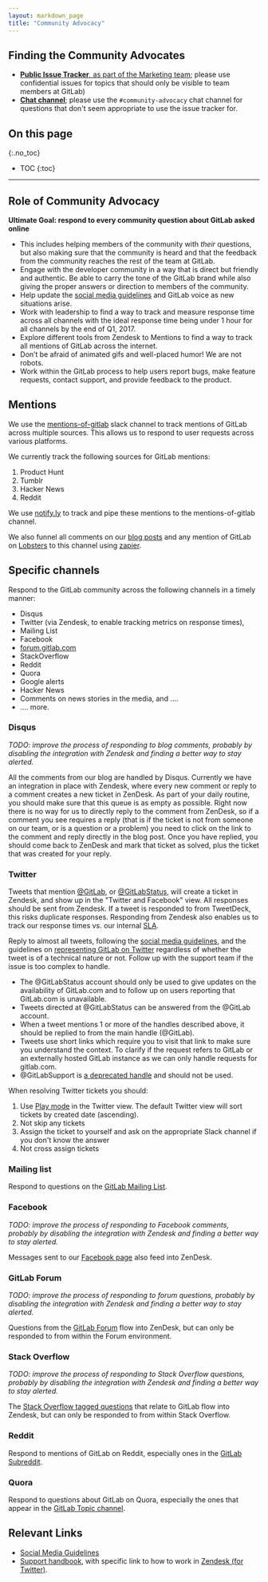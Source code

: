 ```yaml
---
layout: markdown_page
title: "Community Advocacy"
---
```


## Finding the Community Advocates

- [**Public Issue Tracker**, as part of the Marketing team](https://gitlab.com/gitlab-com/marketing/issues/); please use confidential issues for topics that should only be visible to team members at GitLab)
- [**Chat channel**](https://gitlab.slack.com/archives/community-advocacy); please use the `#community-advocacy` chat channel for questions that don't seem appropriate to use the issue tracker for.

## On this page
{:.no_toc}

- TOC
{:toc}

----

## Role of Community Advocacy

**Ultimate Goal: respond to every community question about GitLab asked online**

- This includes helping members of the community with _their_ questions, but also making sure that the community is heard and that the feedback from the community reaches the rest of the team at GitLab.
- Engage with the developer community in a way that is direct but friendly and authentic. Be able to carry the tone of the GitLab brand while also giving the proper answers or direction to members of the community.
- Help update the [social media guidelines](/handbook/marketing/social-media-guidelines/) and GitLab voice as new situations arise.
- Work with leadership to find a way to track and measure response time across all channels with the ideal response time being under 1 hour for all channels by the end of Q1, 2017.
- Explore different tools from Zendesk to Mentions to find a way to track all mentions of GitLab across the internet.
- Don’t be afraid of animated gifs and well-placed humor! We are not robots.
- Work within the GitLab process to help users report bugs, make feature requests, contact support, and provide feedback to the product.


## Mentions

We use the [mentions-of-gitlab](https://gitlab.slack.com/messages/mentions-of-gitlab/) slack channel to track mentions of GitLab across multiple sources. This allows us to respond to user requests across various platforms.

We currently track the following sources for GitLab mentions:

1. Product Hunt
2. Tumblr
3. Hacker News
4. Reddit

We use [notify.ly](https://notify.ly/)  to track and pipe these mentions to the mentions-of-gitlab channel.

We also funnel all comments on our [blog posts](https://about.gitlab.com/blog-posts) and any mention of GitLab on [Lobsters](https://lobste.rs/) to this channel using [zapier](https://zapier.com/).

## Specific channels

Respond to the GitLab community across the following channels in a timely manner:

- Disqus
- Twitter (via Zendesk, to enable tracking metrics on response times),
- Mailing List
- Facebook
- [forum.gitlab.com](https://forum.gitlab.com)
- StackOverflow
- Reddit
- Quora
- Google alerts
- Hacker News
- Comments on news stories in the media, and ....
- .... more.

### Disqus

_TODO: improve the process of responding to blog comments, probably by disabling the integration with Zendesk and finding a better way to stay alerted._

All the comments from our blog are handled by Disqus. Currently we have an integration in place with Zendesk, where every new
comment or reply to a comment creates a new ticket in ZenDesk. As part of your daily routine, you should
make sure that this queue is as empty as possible. Right now there is no way for us to directly reply to the
comment from ZenDesk, so if a comment you see requires a reply (that is if the ticket is not from someone on
our team, or is a question or a problem) you need to click on the link to the comment and reply directly in
the blog post. Once you have replied, you should come back to ZenDesk and mark that ticket as solved, plus
the ticket that was created for your reply.

### Twitter

Tweets that mention [@GitLab](https://twitter.com/GitLab),
or [@GitLabStatus](https://twitter.com/GitLabStatus), will create a ticket in Zendesk,
and show up in the "Twitter and Facebook" view. All responses should be sent from Zendesk.
If a tweet is responded to from TweetDeck, this risks duplicate responses. Responding
from Zendesk also enables us to track our response times vs. our internal [SLA](/handbook/support/#sla).

Reply to almost all tweets, following the [social media guidelines](https://about.gitlab.com/handbook/marketing/social-media-guidelines/), and the guidelines on [representing GitLab on Twitter](https://about.gitlab.com/handbook/marketing/developer-relations/developer-advocacy/#representing-gitlab-on-twitter) regardless of whether the tweet is of a technical nature or not. Follow up with the support team if the issue is too complex to handle.

- The @GitLabStatus account should only be used to give updates on the availability
of GitLab.com and to follow up on users reporting that GitLab.com is unavailable.
- Tweets directed at @GitLabStatus can be answered from the @GitLab account.
- When a tweet mentions 1 or more of the handles described above, it should be replied to from the main handle (@GitLab).
- Tweets use short links which require you to visit that link to make sure you understand the context.
To clarify if the request refers to GitLab or an externally hosted GitLab instance as we can only
handle requests for gitlab.com.
- @GitLabSupport is [a deprecated handle](https://gitlab.com/gitlab-com/support/issues/253) and should not be used.

When resolving Twitter tickets you should:

1. Use [Play mode](https://support.zendesk.com/hc/en-us/articles/203690856-Working-with-tickets#topic_avj_hfg_vt) in the Twitter view. The default Twitter view will sort tickets by created date (ascending).
1. Not skip any tickets
1. Assign the ticket to yourself and ask on the appropriate Slack
   channel if you don't know the answer
1. Not cross assign tickets

### Mailing list

Respond to questions on the [GitLab Mailing List](https://groups.google.com/forum/#!forum/gitlabhq).

### Facebook

_TODO: improve the process of responding to Facebook comments, probably by disabling the integration with Zendesk and finding a better way to stay alerted._

Messages sent to our [Facebook page](https://www.facebook.com/gitlab/) also feed into ZenDesk.


### GitLab Forum

_TODO: improve the process of responding to forum questions, probably by disabling the integration with Zendesk and finding a better way to stay alerted._

Questions from the [GitLab Forum](https://forum.gitlab.com/) flow into ZenDesk, but can only be responded to from
within the Forum environment.

### Stack Overflow

_TODO: improve the process of responding to Stack Overflow questions, probably by disabling the integration with Zendesk and finding a better way to stay alerted._

The [Stack Overflow tagged questions](https://stackoverflow.com/questions/tagged/gitlab) that relate to GitLab
flow into Zendesk, but can only be responded to from within Stack Overflow.

### Reddit

Respond to mentions of GitLab on Reddit, especially ones in the [GitLab Subreddit](https://www.reddit.com/r/gitlab/).

### Quora

Respond to questions about GitLab on Quora, especially the ones that appear in the [GitLab Topic channel](https://www.quora.com/topic/GitLab/).


## Relevant Links

- [Social Media Guidelines](/handbook/marketing/social-media-guidelines/)
- [Support handbook](/handbook/support), with specific link to how to work in [Zendesk (for Twitter)](/handbook/support/knowledge-base/categories/zendesk/).
